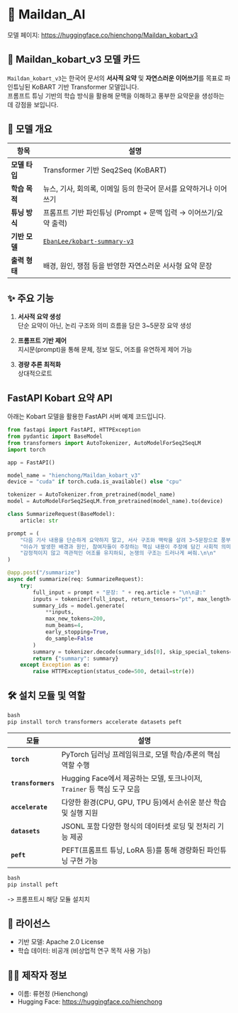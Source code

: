 # 🤖 Maildan_AI

모델 페이지: https://huggingface.co/hienchong/Maildan_kobart_v3

## 📘 Maildan_kobart_v3 모델 카드

`Maildan_kobart_v3`는 한국어 문서의 **서사적 요약** 및 **자연스러운 이어쓰기**를 목표로 파인튜닝된 KoBART 기반 Transformer 모델입니다.  
프롬프트 튜닝 기반의 학습 방식을 활용해 문맥을 이해하고 풍부한 요약문을 생성하는 데 강점을 보입니다.



## 🧠 모델 개요

| 항목 | 설명 |
|------|------|
| **모델 타입** | Transformer 기반 Seq2Seq (KoBART) |
| **학습 목적** | 뉴스, 기사, 회의록, 이메일 등의 한국어 문서를 요약하거나 이어쓰기 |
| **튜닝 방식** | 프롬프트 기반 파인튜닝 (Prompt + 문맥 입력 → 이어쓰기/요약 출력) |
| **기반 모델** | [`EbanLee/kobart-summary-v3`](https://huggingface.co/EbanLee/kobart-summary-v3) |
| **출력 형태** | 배경, 원인, 쟁점 등을 반영한 자연스러운 서사형 요약 문장 |



## ✨ 주요 기능

1. **서사적 요약 생성**  
   단순 요약이 아닌, 논리 구조와 의미 흐름을 담은 3~5문장 요약 생성

2. **프롬프트 기반 제어**  
   지시문(prompt)을 통해 문체, 정보 밀도, 어조를 유연하게 제어 가능

3. **경량 추론 최적화**  
   상대적으로트

## FastAPI Kobart 요약 API
아래는 Kobart 모델을 활용한 FastAPI 서버 예제 코드입니다.
```python
from fastapi import FastAPI, HTTPException
from pydantic import BaseModel
from transformers import AutoTokenizer, AutoModelForSeq2SeqLM
import torch

app = FastAPI()

model_name = "hienchong/Maildan_kobart_v3"
device = "cuda" if torch.cuda.is_available() else "cpu"

tokenizer = AutoTokenizer.from_pretrained(model_name)
model = AutoModelForSeq2SeqLM.from_pretrained(model_name).to(device)

class SummarizeRequest(BaseModel):
    article: str

prompt = (
    "다음 기사 내용을 단순하게 요약하지 말고, 서사 구조와 맥락을 살려 3~5문장으로 풍부하게 요약해줘. "
    "이슈가 발생한 배경과 원인, 참여자들이 주장하는 핵심 내용이 주장에 담긴 사회적 의미나 쟁점이 포함되도록 작성해줘. "
    "감정적이지 않고 객관적인 어조를 유지하되, 논쟁의 구조는 드러나게 써줘.\n\n"
)

@app.post("/summarize")
async def summarize(req: SummarizeRequest):
    try:
        full_input = prompt + "문장: " + req.article + "\n\n글:"
        inputs = tokenizer(full_input, return_tensors="pt", max_length=1024, truncation=True).to(device)
        summary_ids = model.generate(
            **inputs,
            max_new_tokens=200,
            num_beams=4,
            early_stopping=True,
            do_sample=False
        )
        summary = tokenizer.decode(summary_ids[0], skip_special_tokens=True)
        return {"summary": summary}
    except Exception as e:
        raise HTTPException(status_code=500, detail=str(e))
```

## 🛠️ 설치 모듈 및 역할

```python
bash
pip install torch transformers accelerate datasets peft
```

| 모듈                 | 설명                                                  |
| ------------------ | --------------------------------------------------- |
| **`torch`**        | PyTorch 딥러닝 프레임워크로, 모델 학습/추론의 핵심 역할 수행              |
| **`transformers`** | Hugging Face에서 제공하는 모델, 토크나이저, `Trainer` 등 핵심 도구 모음 |
| **`accelerate`**   | 다양한 환경(CPU, GPU, TPU 등)에서 손쉬운 분산 학습 및 실행 지원         |
| **`datasets`**     | JSONL 포함 다양한 형식의 데이터셋 로딩 및 전처리 기능 제공                |
| **`peft`**         | PEFT(프롬프트 튜닝, LoRA 등)를 통해 경량화된 파인튜닝 구현 가능           |


```python
bash
pip install peft
```
-> 프롬프트시 해당 모듈 설치치

## 📄 라이선스

- 기반 모델: Apache 2.0 License
- 학습 데이터: 비공개 (비상업적 연구 목적 사용 가능)

## 🙋‍♀️ 제작자 정보

- 이름: 류현정 (Hienchong)
- Hugging Face: https://huggingface.co/hienchong
